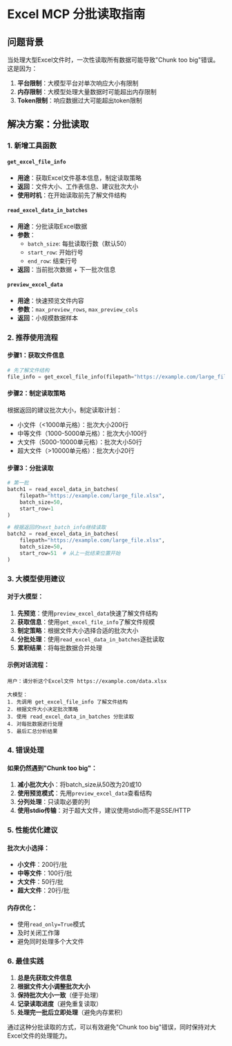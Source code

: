 # Excel MCP 分批读取指南

## 问题背景

当处理大型Excel文件时，一次性读取所有数据可能导致"Chunk too big"错误。这是因为：

1. **平台限制**：大模型平台对单次响应大小有限制
2. **内存限制**：大模型处理大量数据时可能超出内存限制
3. **Token限制**：响应数据过大可能超出token限制

## 解决方案：分批读取

### 1. 新增工具函数

#### `get_excel_file_info`
- **用途**：获取Excel文件基本信息，制定读取策略
- **返回**：文件大小、工作表信息、建议批次大小
- **使用时机**：在开始读取前先了解文件结构

#### `read_excel_data_in_batches`
- **用途**：分批读取Excel数据
- **参数**：
  - `batch_size`: 每批读取行数（默认50）
  - `start_row`: 开始行号
  - `end_row`: 结束行号
- **返回**：当前批次数据 + 下一批次信息

#### `preview_excel_data`
- **用途**：快速预览文件内容
- **参数**：`max_preview_rows`, `max_preview_cols`
- **返回**：小规模数据样本

### 2. 推荐使用流程

#### 步骤1：获取文件信息
```python
# 先了解文件结构
file_info = get_excel_file_info(filepath="https://example.com/large_file.xlsx")
```

#### 步骤2：制定读取策略
根据返回的建议批次大小，制定读取计划：
- 小文件（<1000单元格）：批次大小200行
- 中等文件（1000-5000单元格）：批次大小100行
- 大文件（5000-10000单元格）：批次大小50行
- 超大文件（>10000单元格）：批次大小20行

#### 步骤3：分批读取
```python
# 第一批
batch1 = read_excel_data_in_batches(
    filepath="https://example.com/large_file.xlsx",
    batch_size=50,
    start_row=1
)

# 根据返回的next_batch_info继续读取
batch2 = read_excel_data_in_batches(
    filepath="https://example.com/large_file.xlsx",
    batch_size=50,
    start_row=51  # 从上一批结束位置开始
)
```

### 3. 大模型使用建议

#### 对于大模型：
1. **先预览**：使用`preview_excel_data`快速了解文件结构
2. **获取信息**：使用`get_excel_file_info`了解文件规模
3. **制定策略**：根据文件大小选择合适的批次大小
4. **分批处理**：使用`read_excel_data_in_batches`逐批读取
5. **累积结果**：将每批数据合并处理

#### 示例对话流程：
```
用户：请分析这个Excel文件 https://example.com/data.xlsx

大模型：
1. 先调用 get_excel_file_info 了解文件结构
2. 根据文件大小决定批次策略
3. 使用 read_excel_data_in_batches 分批读取
4. 对每批数据进行处理
5. 最后汇总分析结果
```

### 4. 错误处理

#### 如果仍然遇到"Chunk too big"：
1. **减小批次大小**：将batch_size从50改为20或10
2. **使用预览模式**：先用`preview_excel_data`查看结构
3. **分列处理**：只读取必要的列
4. **使用stdio传输**：对于超大文件，建议使用stdio而不是SSE/HTTP

### 5. 性能优化建议

#### 批次大小选择：
- **小文件**：200行/批
- **中等文件**：100行/批  
- **大文件**：50行/批
- **超大文件**：20行/批

#### 内存优化：
- 使用`read_only=True`模式
- 及时关闭工作簿
- 避免同时处理多个大文件

### 6. 最佳实践

1. **总是先获取文件信息**
2. **根据文件大小调整批次大小**
3. **保持批次大小一致**（便于处理）
4. **记录读取进度**（避免重复读取）
5. **处理完一批后立即处理**（避免内存累积）

通过这种分批读取的方式，可以有效避免"Chunk too big"错误，同时保持对大Excel文件的处理能力。 